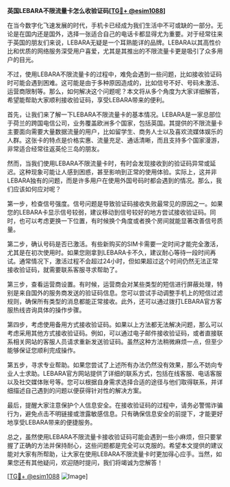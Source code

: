 **英国LEBARA不限流量卡怎么收验证码[[TG💪+ @esim1088](https://t.me/s/esim1088)]**

在当今数字化飞速发展的时代，手机卡已经成为我们生活中不可或缺的一部分。无论是在国内还是国外，选择一张适合自己的电话卡都显得尤为重要。对于经常往来于英国的朋友们来说，LEBARA无疑是一个耳熟能详的品牌。LEBARA以其高性价比和优质的网络服务深受用户喜爱，尤其是其推出的不限流量卡更是吸引了众多用户的目光。

不过，使用LEBARA不限流量卡的过程中，难免会遇到一些问题，比如接收验证码时可能会遇到困难。这可能是由于多种原因造成的，比如信号不好、号码未激活、运营商限制等。那么，如何解决这个问题呢？本文将从多个角度为大家详细解答，希望能帮助大家顺利接收验证码，享受LEBARA带来的便利。

首先，让我们来了解一下LEBARA不限流量卡的基本情况。LEBARA是一家总部位于荷兰的跨国电信公司，业务覆盖欧洲多个国家，包括英国。其提供的不限流量卡主要面向需要大量数据流量的用户，比如留学生、商务人士以及喜欢流媒体娱乐的人群。这张卡的特点是价格实惠、流量充足、通话清晰，而且支持多个国家漫游，非常适合经常往返英伦三岛的朋友。

然而，当我们使用LEBARA不限流量卡时，有时会发现接收到的验证码异常或延迟。这种现象可能让人感到困惑，甚至影响到正常的使用体验。实际上，这并非LEBARA独有的问题，而是许多用户在使用外国号码时都会遇到的情况。那么，我们应该如何应对呢？

第一步，检查信号强度。信号问题是导致验证码接收失败最常见的原因之一。如果您的LEBARA卡显示信号较弱，建议移动到信号较好的地方尝试接收验证码。同时，也可以考虑更换一下位置，有时候换个角度或者换个房间就能显著改善信号质量。

第二步，确认号码是否已激活。有些新购买的SIM卡需要一定时间才能完全激活，尤其是在初次使用时。如果您刚拿到LEBARA卡不久，建议耐心等待一段时间再试。通常情况下，激活过程不会超过24小时，但如果超过这个时间仍然无法正常接收验证码，就需要联系客服寻求帮助了。

第三步，查看运营商设置。有时候，运营商会对某些类型的短信进行屏蔽处理，特别是来自国外的服务商发送的验证码信息。您可以尝试手动调整手机上的短信过滤规则，确保所有类型的消息都能正常接收。此外，还可以通过拨打LEBARA官方客服热线咨询具体的操作步骤。

第四步，考虑使用备用方式接收验证码。如果以上方法都无法解决问题，那么可以考虑采用其他方式接收验证码。例如，可以通过电子邮件接收验证码，或者直接联系相关网站的客服人员请求重新发送验证码。虽然这种方法稍微麻烦一点，但至少能够保证您顺利完成操作。

第五步，寻求专业帮助。如果您尝试了上述所有办法仍然没有效果，那么不妨向专业人士求助。LEBARA官方网站提供了详细的联系方式，包括在线客服、电话客服以及社交媒体账号等。您可以根据自身需求选择合适的途径与他们取得联系，并详细描述自己遇到的问题以便获得针对性的解决方案。

最后，提醒大家注意保护个人信息安全。在接收验证码的过程中，请务必警惕诈骗行为，避免点击不明链接或泄露敏感信息。只有确保信息安全的前提下，才能更好地享受LEBARA带来的便捷服务。

总之，虽然使用LEBARA不限流量卡接收验证码可能会遇到一些小麻烦，但只要掌握了正确的方法并保持耐心，这些问题都是完全可以克服的。希望本文提供的建议能对大家有所帮助，让大家在使用LEBARA不限流量卡时更加得心应手。当然，如果您还有其他疑问，欢迎随时提问，我们将竭诚为您解答！

[[TG💪+ @esim1088](https://t.me/s/esim1088) ![Image](https://i.postimg.cc/4NQfJmqS/Snipaste-2025-05-13-00-14-12.png)]
